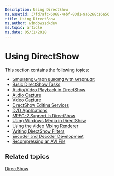 ```yaml
---
Description: Using DirectShow
ms.assetid: 37fd7afc-6068-46bf-80d1-9a6268b16a56
title: Using DirectShow
ms.author: windowssdkdev
ms.topic: article
ms.date: 05/31/2018
---
```


# Using DirectShow

This section contains the following topics:

-   [Simulating Graph Building with GraphEdit](simulating-graph-building-with-graphedit.md)
-   [Basic DirectShow Tasks](basic-directshow-tasks.md)
-   [Audio/Video Playback in DirectShow](audio-video-playback-in-directshow.md)
-   [Audio Capture](audio-capture.md)
-   [Video Capture](video-capture.md)
-   [DirectShow Editing Services](directshow-editing-services.md)
-   [DVD Applications](dvd-applications.md)
-   [MPEG-2 Support in DirectShow](mpeg-2-support-in-directshow.md)
-   [Using Windows Media in DirectShow](using-windows-media-in-directshow.md)
-   [Using the Video Mixing Renderer](using-the-video-mixing-renderer.md)
-   [Writing DirectShow Filters](writing-directshow-filters.md)
-   [Encoder and Decoder Development](encoder-and-decoder-development.md)
-   [Recompressing an AVI File](recompressing-an-avi-file.md)

## Related topics

<dl> <dt>

[DirectShow](directshow.md)
</dt> </dl>

 

 



